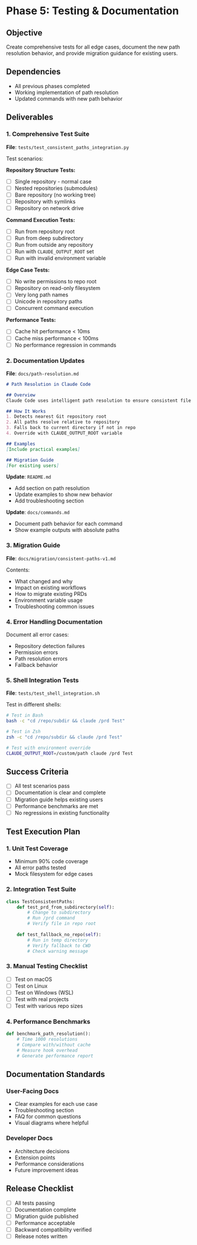 # Phase 5: Testing & Documentation

## Objective
Create comprehensive tests for all edge cases, document the new path resolution behavior, and provide migration guidance for existing users.

## Dependencies
- All previous phases completed
- Working implementation of path resolution
- Updated commands with new path behavior

## Deliverables

### 1. Comprehensive Test Suite
**File**: `tests/test_consistent_paths_integration.py`

Test scenarios:

**Repository Structure Tests:**
- [ ] Single repository - normal case
- [ ] Nested repositories (submodules)
- [ ] Bare repository (no working tree)
- [ ] Repository with symlinks
- [ ] Repository on network drive

**Command Execution Tests:**
- [ ] Run from repository root
- [ ] Run from deep subdirectory
- [ ] Run from outside any repository
- [ ] Run with `CLAUDE_OUTPUT_ROOT` set
- [ ] Run with invalid environment variable

**Edge Case Tests:**
- [ ] No write permissions to repo root
- [ ] Repository on read-only filesystem
- [ ] Very long path names
- [ ] Unicode in repository paths
- [ ] Concurrent command execution

**Performance Tests:**
- [ ] Cache hit performance < 10ms
- [ ] Cache miss performance < 100ms
- [ ] No performance regression in commands

### 2. Documentation Updates

**File**: `docs/path-resolution.md`
```markdown
# Path Resolution in Claude Code

## Overview
Claude Code uses intelligent path resolution to ensure consistent file output locations regardless of where you run commands.

## How It Works
1. Detects nearest Git repository root
2. All paths resolve relative to repository
3. Falls back to current directory if not in repo
4. Override with CLAUDE_OUTPUT_ROOT variable

## Examples
[Include practical examples]

## Migration Guide
[For existing users]
```

**Update**: `README.md`
- Add section on path resolution
- Update examples to show new behavior
- Add troubleshooting section

**Update**: `docs/commands.md`
- Document path behavior for each command
- Show example outputs with absolute paths

### 3. Migration Guide
**File**: `docs/migration/consistent-paths-v1.md`

Contents:
- What changed and why
- Impact on existing workflows
- How to migrate existing PRDs
- Environment variable usage
- Troubleshooting common issues

### 4. Error Handling Documentation
Document all error cases:
- Repository detection failures
- Permission errors
- Path resolution errors
- Fallback behavior

### 5. Shell Integration Tests
**File**: `tests/test_shell_integration.sh`

Test in different shells:
```bash
# Test in Bash
bash -c "cd /repo/subdir && claude /prd Test"

# Test in Zsh
zsh -c "cd /repo/subdir && claude /prd Test"

# Test with environment override
CLAUDE_OUTPUT_ROOT=/custom/path claude /prd Test
```

## Success Criteria
- [ ] All test scenarios pass
- [ ] Documentation is clear and complete
- [ ] Migration guide helps existing users
- [ ] Performance benchmarks are met
- [ ] No regressions in existing functionality

## Test Execution Plan

### 1. Unit Test Coverage
- Minimum 90% code coverage
- All error paths tested
- Mock filesystem for edge cases

### 2. Integration Test Suite
```python
class TestConsistentPaths:
    def test_prd_from_subdirectory(self):
        # Change to subdirectory
        # Run /prd command
        # Verify file in repo root
        
    def test_fallback_no_repo(self):
        # Run in temp directory
        # Verify fallback to CWD
        # Check warning message
```

### 3. Manual Testing Checklist
- [ ] Test on macOS
- [ ] Test on Linux
- [ ] Test on Windows (WSL)
- [ ] Test with real projects
- [ ] Test with various repo sizes

### 4. Performance Benchmarks
```python
def benchmark_path_resolution():
    # Time 1000 resolutions
    # Compare with/without cache
    # Measure hook overhead
    # Generate performance report
```

## Documentation Standards

### User-Facing Docs
- Clear examples for each use case
- Troubleshooting section
- FAQ for common questions
- Visual diagrams where helpful

### Developer Docs
- Architecture decisions
- Extension points
- Performance considerations
- Future improvement ideas

## Release Checklist
- [ ] All tests passing
- [ ] Documentation complete
- [ ] Migration guide published
- [ ] Performance acceptable
- [ ] Backward compatibility verified
- [ ] Release notes written